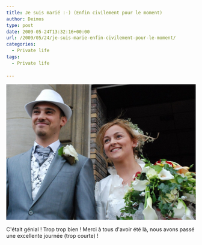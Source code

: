 ```yaml
---
title: Je suis marié :-) (Enfin civilement pour le moment)
author: Deimos
type: post
date: 2009-05-24T13:32:16+00:00
url: /2009/05/24/je-suis-marie-enfin-civilement-pour-le-moment/
categories:
  - Private life
tags:
  - Private life

---
```

![20090523-163019-nikon-d80-gus-1024x737](/images/20090523-163019-nikon-d80-gus-1024x737.jpg)

C'était génial ! Trop trop bien ! Merci à tous d'avoir été là, nous avons passé une excellente journée (trop courte) !
